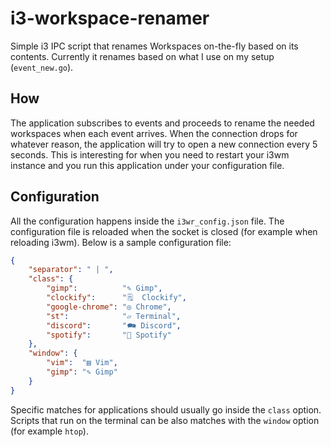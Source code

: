 # i3-workspace-renamer

Simple i3 IPC script that renames Workspaces on-the-fly based on its contents.
Currently it renames based on what I use on my setup (`event_new.go`).

## How

The application subscribes to events and proceeds to rename the needed workspaces when each event arrives.
When the connection drops for whatever reason, the application will try to open a new connection every 5 seconds.
This is interesting for when you need to restart your i3wm instance and you run this application under your configuration file.

## Configuration

All the configuration happens inside the `i3wr_config.json` file.
The configuration file is reloaded when the socket is closed (for example when reloading i3wm).
Below is a sample configuration file:

```json
{
	"separator": " | ",
	"class": {
		"gimp":          "✎ Gimp",
		"clockify":      "🗒  Clockify",
		"google-chrome": "◎ Chrome",
		"st":            "▱ Terminal",
		"discord":       "🗪 Discord",
		"spotify":       "🎵 Spotify"
	},
	"window": {
		"vim":  "▤ Vim",
		"gimp": "✎ Gimp"
	}
}
```

Specific matches for applications should usually go inside the `class` option.
Scripts that run on the terminal can be also matches with the `window` option (for example `htop`).
